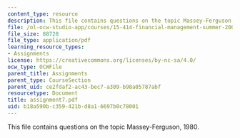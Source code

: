 ```yaml
---
content_type: resource
description: This file contains questions on the topic Massey-Ferguson, 1980.
file: /ol-ocw-studio-app/courses/15-414-financial-management-summer-2003/b18a590bc359421bd8a16697b0c78001_assignment7.pdf
file_size: 88728
file_type: application/pdf
learning_resource_types:
- Assignments
license: https://creativecommons.org/licenses/by-nc-sa/4.0/
ocw_type: OCWFile
parent_title: Assignments
parent_type: CourseSection
parent_uid: ce2fdaf2-ac43-bec7-a309-b98a05787abf
resourcetype: Document
title: assignment7.pdf
uid: b18a590b-c359-421b-d8a1-6697b0c78001
---
```

This file contains questions on the topic Massey-Ferguson, 1980.